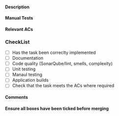#### Description

#### Manual Tests

#### Relevant ACs

### CheckList
- [ ] Has the task been correclty implemented
- [ ] Documentation 
- [ ] Code quality (SonarQube/lint, smells, complexity)
- [ ] Unit testing
- [ ] Manaul testing
- [ ] Application builds
- [ ] Check that the task meets the ACs where required

#### Comments

#### Ensure all boxes have been ticked before merging
